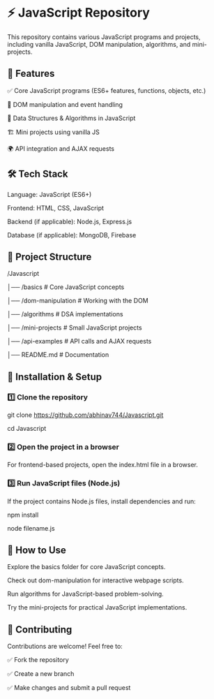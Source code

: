 # ⚡ JavaScript Repository

This repository contains various JavaScript programs and projects, including vanilla JavaScript, DOM manipulation, algorithms, and mini-projects.



## 🚀 Features

✅ Core JavaScript programs (ES6+ features, functions, objects, etc.)

🎨 DOM manipulation and event handling

🔢 Data Structures & Algorithms in JavaScript

🏗️ Mini projects using vanilla JS

🌍 API integration and AJAX requests

## 🛠 Tech Stack

Language: JavaScript (ES6+)

Frontend: HTML, CSS, JavaScript

Backend (if applicable): Node.js, Express.js

Database (if applicable): MongoDB, Firebase

## 📁 Project Structure



/Javascript

│── /basics           # Core JavaScript concepts

│── /dom-manipulation # Working with the DOM

│── /algorithms       # DSA implementations

│── /mini-projects    # Small JavaScript projects

│── /api-examples     # API calls and AJAX requests

│── README.md         # Documentation

## 🚀 Installation & Setup

### 1️⃣ Clone the repository



git clone https://github.com/abhinav744/Javascript.git

cd Javascript

### 2️⃣ Open the project in a browser

For frontend-based projects, open the index.html file in a browser.



### 3️⃣ Run JavaScript files (Node.js)

If the project contains Node.js files, install dependencies and run:





npm install

node filename.js

## 🔧 How to Use

Explore the basics folder for core JavaScript concepts.

Check out dom-manipulation for interactive webpage scripts.

Run algorithms for JavaScript-based problem-solving.

Try the mini-projects for practical JavaScript implementations.

## 📌 Contributing

Contributions are welcome! Feel free to:

✅ Fork the repository

✅ Create a new branch

✅ Make changes and submit a pull request
